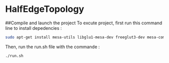 # HalfEdgeTopology

##Compile and launch the project
To excute project, first run this command line to install depedencies :

```sh
sudo apt-get install mesa-utils libglu1-mesa-dev freeglut3-dev mesa-common-dev
```
Then, run the run.sh file with the commande :

```sh
./run.sh
```
